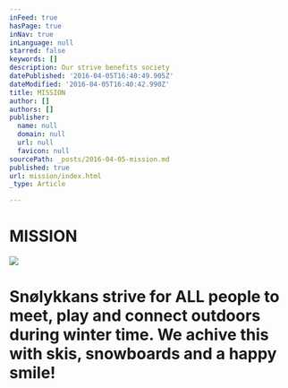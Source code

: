 ```yaml
---
inFeed: true
hasPage: true
inNav: true
inLanguage: null
starred: false
keywords: []
description: Our strive benefits society
datePublished: '2016-04-05T16:40:49.905Z'
dateModified: '2016-04-05T16:40:42.990Z'
title: MISSION
author: []
authors: []
publisher:
  name: null
  domain: null
  url: null
  favicon: null
sourcePath: _posts/2016-04-05-mission.md
published: true
url: mission/index.html
_type: Article

---
```

# MISSION
![](https://the-grid-user-content.s3-us-west-2.amazonaws.com/e0a0a184-8be6-4639-adba-49dfd013567c.jpg)

# Snølykkans strive for ALL people to meet, play and connect outdoors during winter time. We achive this with skis, snowboards and a happy smile!
